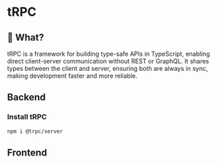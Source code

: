 # tRPC
## 🧠 What?
tRPC is a framework for building type-safe APIs in TypeScript, enabling direct client-server communication without REST or GraphQL. It shares types between the client and server, ensuring both are always in sync, making development faster and more reliable.

## Backend

### Install tRPC
```sh
npm i @trpc/server
```

## Frontend

